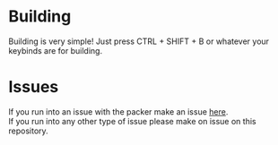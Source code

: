 # Building

Building is very simple! Just press CTRL + SHIFT + B or whatever your keybinds are for building.

# Issues

If you run into an issue with the packer make an issue [here](https://github.com/topitbopit/RedlinePack).  
If you run into any other type of issue please make on issue on this repository.
